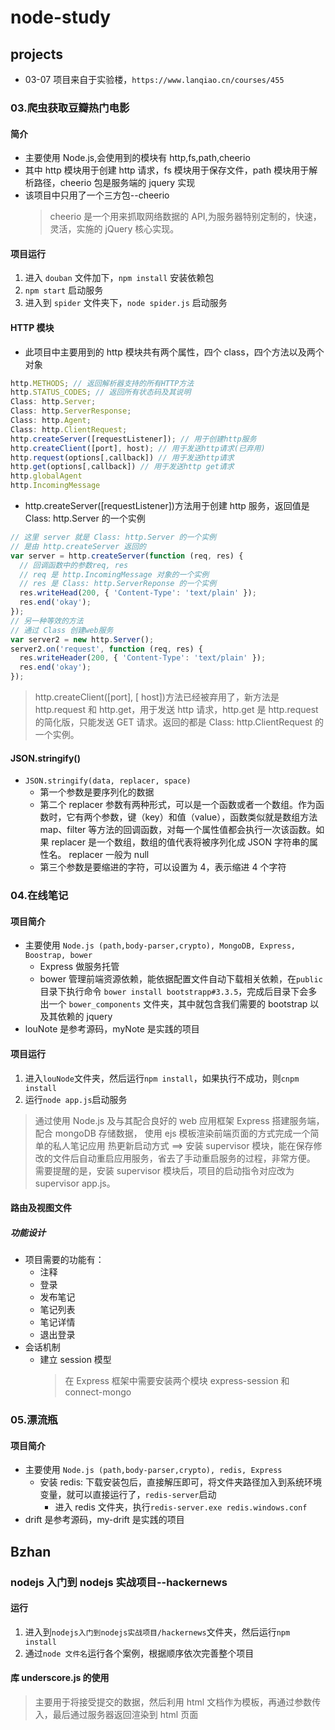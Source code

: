 # node-study

## projects

- 03-07 项目来自于实验楼，`https://www.lanqiao.cn/courses/455`

### 03.爬虫获取豆瓣热门电影

#### 简介

- 主要使用 Node.js,会使用到的模块有 http,fs,path,cheerio
- 其中 http 模块用于创建 http 请求，fs 模块用于保存文件，path 模块用于解析路径，cheerio 包是服务端的 jquery 实现
- 该项目中只用了一个三方包--cheerio
  > cheerio 是一个用来抓取网络数据的 API,为服务器特别定制的，快速，灵活，实施的 jQuery 核心实现。

#### 项目运行

1. 进入 `douban` 文件加下，`npm install` 安装依赖包
2. `npm start` 启动服务
3. 进入到 `spider` 文件夹下，`node spider.js` 启动服务

#### HTTP 模块

- 此项目中主要用到的 http 模块共有两个属性，四个 class，四个方法以及两个对象

```javascript
http.METHODS; // 返回解析器支持的所有HTTP方法
http.STATUS_CODES; // 返回所有状态码及其说明
Class: http.Server;
Class: http.ServerResponse;
Class: http.Agent;
Class: http.ClientRequest;
http.createServer([requestListener]); // 用于创建http服务
http.createClient([port], host); // 用于发送http请求(已弃用)
http.request(options[,callback]) // 用于发送http请求
http.get(options[,callback]) // 用于发送http get请求
http.globalAgent
http.IncomingMessage
```

- http.createServer([requestListener])方法用于创建 http 服务，返回值是 Class: http.Server 的一个实例

```javascript
// 这里 server 就是 Class: http.Server 的一个实例
// 是由 http.createServer 返回的
var server = http.createServer(function (req, res) {
  // 回调函数中的参数req, res
  // req 是 http.IncomingMessage 对象的一个实例
  // res 是 Class: http.ServerReponse 的一个实例
  res.writeHead(200, { 'Content-Type': 'text/plain' });
  res.end('okay');
});
// 另一种等效的方法
// 通过 Class 创建web服务
var server2 = new http.Server();
server2.on('request', function (req, res) {
  res.writeHeader(200, { 'Content-Type': 'text/plain' });
  res.end('okay');
});
```

> http.createClient([port], [ host])方法已经被弃用了，新方法是 http.request 和 http.get，用于发送 http 请求，http.get 是 http.request 的简化版，只能发送 GET 请求。返回的都是 Class: http.ClientRequest 的一个实例。

#### JSON.stringify()

- `JSON.stringify(data, replacer, space)`
  - 第一个参数是要序列化的数据
  - 第二个 replacer 参数有两种形式，可以是一个函数或者一个数组。作为函数时，它有两个参数，键（key）和值（value），函数类似就是数组方法 map、filter 等方法的回调函数，对每一个属性值都会执行一次该函数。如果 replacer 是一个数组，数组的值代表将被序列化成 JSON 字符串的属性名。
    replacer 一般为 null
  - 第三个参数是要缩进的字符，可以设置为 4，表示缩进 4 个字符

### 04.在线笔记

#### 项目简介

- 主要使用 `Node.js (path,body-parser,crypto), MongoDB, Express, Boostrap, bower`
  - Express 做服务托管
  - bower 管理前端资源依赖，能依据配置文件自动下载相关依赖，在`public`目录下执行命令 `bower install bootstrapp#3.3.5`，完成后目录下会多出一个 `bower_components` 文件夹，其中就包含我们需要的 bootstrap 以及其依赖的 jquery
- louNote 是参考源码，myNote 是实践的项目

#### 项目运行

1. 进入`louNode`文件夹，然后运行`npm install`，如果执行不成功，则`cnpm install`
2. 运行`node app.js`启动服务

> 通过使用 Node.js 及与其配合良好的 web 应用框架 Express 搭建服务端，配合 mongoDB 存储数据，
> 使用 ejs 模板渲染前端页面的方式完成一个简单的私人笔记应用
> 热更新启动方式 ==>
> 安装 supervisor 模块，能在保存修改的文件后自动重启应用服务，省去了手动重启服务的过程，非常方便。
> 需要提醒的是，安装 supervisor 模块后，项目的启动指令对应改为 supervisor app.js。

#### 路由及视图文件

##### 功能设计

- 项目需要的功能有：
  - 注释
  - 登录
  - 发布笔记
  - 笔记列表
  - 笔记详情
  - 退出登录
- 会话机制
  - 建立 session 模型
    > 在 Express 框架中需要安装两个模块 express-session 和 connect-mongo

### 05.漂流瓶

#### 项目简介

- 主要使用 `Node.js (path,body-parser,crypto), redis, Express`
  - 安装 redis: 下载安装包后，直接解压即可，将文件夹路径加入到系统环境变量，就可以直接运行了，`redis-server`启动
    - 进入 redis 文件夹，执行`redis-server.exe redis.windows.conf`
- drift 是参考源码，my-drift 是实践的项目

## Bzhan

### nodejs 入门到 nodejs 实战项目--hackernews

#### 运行

1. 进入到`nodejs入门到nodejs实战项目/hackernews`文件夹，然后运行`npm install`
2. 通过`node 文件名`运行各个案例，根据顺序依次完善整个项目

#### 库 underscore.js 的使用

> 主要用于将接受提交的数据，然后利用 html 文档作为模板，再通过参数传入，最后通过服务器返回渲染到 html 页面
